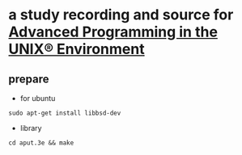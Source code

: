 # a study recording and source for [Advanced Programming in the UNIX® Environment]

## prepare

- for ubuntu

```
sudo apt-get install libbsd-dev
```

- library

```shell
cd aput.3e && make
```

[Advanced Programming in the UNIX® Environment]:http://www.apuebook.com/apue3e.html